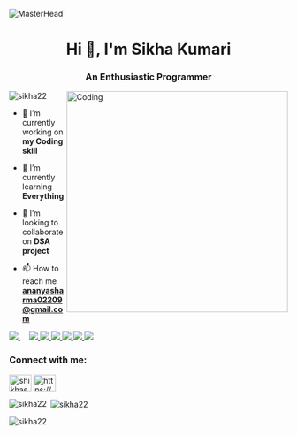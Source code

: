 ![MasterHead](https://c4.wallpaperflare.com/wallpaper/8/533/170/cup-tool-cade-programmer-wallpaper-preview.jpg)

<h1 align="center">Hi 👋, I'm Sikha Kumari</h1>
<h3 align="center">An Enthusiastic Programmer</h3>
<img align="right" alt="Coding" width="400" src="https://res.cloudinary.com/practicaldev/image/fetch/s--O0u1bNHs--/c_limit%2Cf_auto%2Cfl_progressive%2Cq_66%2Cw_880/https://miro.medium.com/max/1400/0%2APXf5ge7QCN9Ga_CL.gif">

<p align="left"> <img src="https://komarev.com/ghpvc/?username=sikha22&label=Profile%20views&color=0e75b6&style=flat" alt="sikha22" /> </p>

- 🔭 I’m currently working on **my Coding skill**

- 🌱 I’m currently learning **Everything**

- 👯 I’m looking to collaborate on **DSA project**

- 📫 How to reach me **ananyasharma02209@gmail.com**

<a href="https://www.python.org" target="_blank"> <img src="https://img.icons8.com/color/48/000000/python.png"/> </a> 
<a style="padding-right:8px;" href= /></a> 
<a style="padding-right:8px;" href=/> </a>
<a href= "https://www.w3.org/html/" target="_blank"> <img src="https://img.icons8.com/color/48/000000/html-5.png"/> </a>
<a href="https://www.w3schools.com/css/" target="_blank"> <img src="https://img.icons8.com/color/48/000000/css3.png"/> </a>
<a href="https://www.w3schools.com/js/" target="_blank"> <img src="https://img.icons8.com/color/48/000000/javascript.png"/> </a>
<a href="https://www.w3schools.com/c/" target="_blank"> <img src="https://img.icons8.com/color/48/000000/c-programming.png"/> </a>
<a href="https://www.w3schools.com/java/" target="_blank"> <img src="https://img.icons8.com/color/48/null/java-coffee-cup-logo--v1.png"/> </a>
<a href="https://www.w3schools.com/cpp/" target="_blank"> <img src="https://img.icons8.com/color/48/null/c-plus-plus-logo.png"/> </a>

    
<h3 align="left">Connect with me:</h3>
<p align="left">
<a href="https://twitter.com/shikhas10174851" target="blank"><img align="center" src="https://raw.githubusercontent.com/rahuldkjain/github-profile-readme-generator/master/src/images/icons/Social/twitter.svg" alt="shikhas10174851" height="30" width="40" /></a>
<a href="https://linkedin.com/in/https://www.linkedin.com/feed/" target="blank"><img align="center" src="https://raw.githubusercontent.com/rahuldkjain/github-profile-readme-generator/master/src/images/icons/Social/linked-in-alt.svg" alt="https://www.linkedin.com/feed/" height="30" width="40" /></a>
</p>

<p><img align="left" src="https://github-readme-stats.vercel.app/api/top-langs?username=sikha22&show_icons=true&locale=en&layout=compact" alt="sikha22" /></p>

<p>&nbsp;<img align="center" src="https://github-readme-stats.vercel.app/api?username=sikha22&show_icons=true&locale=en" alt="sikha22" /></p>

<p><img align="center" src="https://github-readme-streak-stats.herokuapp.com/?user=sikha22&" alt="sikha22" /></p>
